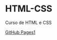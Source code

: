 # HTML-CSS
 Curso de HTML e CSS

[GitHub Pages1](https://murilopcoelho.github.io/HTML-CSS/#Researches/2-Menu%20NavBar)